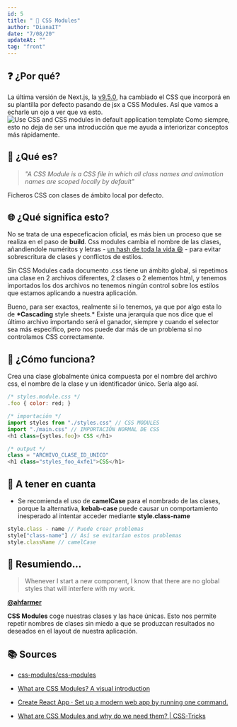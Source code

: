 ```yaml
---
id: 5
title: " 📝 CSS Modules"
author: "DianaIT"
date: "7/08/20"
updateAt: ""
tag: "front"
---
```


## ❓ ¿Por qué?

La última versión de Next.js, la [v9.5.0](https://github.com/vercel/next.js/releases/tag/v9.5.0), ha cambiado el CSS que incorporá en su plantilla por defecto pasando de jsx a CSS Modules. Así que vamos a echarle un ojo a ver que va esto.
![ Use CSS and CSS modules in default application template](../img/cssmodulesnext.png)
Como siempre, esto no deja de ser una introducción que me ayuda a interiorizar conceptos más rápidamente.

## 🤷 ¿Qué es?

> _"A CSS Module is a CSS file in which all class names and animation names are scoped locally by default"_

Ficheros CSS con clases de ámbito local por defecto.

## 🌐 ¿Qué significa esto?

No se trata de una especeficacion oficial, es más bien un proceso que se realiza en el paso de **build**. Css modules cambia el nombre de las clases, añandiendole numéritos y letras - [un hash de toda la vida 😄](https://es.wikipedia.org/wiki/Funci%C3%B3n_hash) - para evitar sobrescritura de clases y conflictos de estilos.

Sin CSS Modules cada documento .css tiene un ámbito global, si repetimos una clase en 2 archivos diferentes, 2 clases o 2 elementos html, y tenemos importados los dos archivos no tenemos ningún control sobre los estilos que estamos aplicando a nuestra aplicación.

Bueno, para ser exactos, realmente si lo tenemos, ya que por algo esta lo de **\*Cascading** style sheets.\* Existe una jerarquía que nos dice que el último archivo importando será el ganador, siempre y cuando el selector sea más especifico, pero nos puede dar más de un problema si no controlamos CSS correctamente.

## 🔨 ¿Cómo funciona?

Crea una clase globalmente única compuesta por el nombre del archivo css, el nombre de la clase y un identificador único. Sería algo así.

```javascript
/* styles.module.css */
.foo { color: red; }

/* importación */
import styles from "./styles.css" // CSS MODULES
import "./main.css" // IMPORTACIÓN NORMAL DE CSS
<h1 class={sytles.foo}> CSS </h1>

/* output */
class = "ARCHIVO_CLASE_ID_UNICO"
<h1 class="styles_foo_4xfe1">CSS</h1>
```

## 🤚 A tener en cuanta

- Se recomienda el uso de **camelCase** para el nombrado de las clases, porque la alternativa, **kebab-case** puede causar un comportamiento inesperado al intentar acceder mediante **style.class-name**

```javascript
style.class - name // Puede crear problemas
style["class-name"] // Así se evitarían estos problemas
style.className // camelCase
```

## 🍉 Resumiendo...

> Whenever I start a new component, I know that there are no global styles that will interfere with my work.

[**@ahfarmer**](https://twitter.com/ahfarmer)

**CSS Modules** coge nuestras clases y las hace únicas. Esto nos permite repetir nombres de clases sin miedo a que se produzcan resultados no deseados en el layout de nuestra aplicación.

## 📚 Sources

- [css-modules/css-modules](https://github.com/css-modules/css-modules)

- [What are CSS Modules? A visual introduction](http://javascriptstuff.com/what-are-css-modules/)

- [Create React App · Set up a modern web app by running one command.](https://create-react-app.dev/docs/adding-a-css-modules-stylesheet/)

- [What are CSS Modules and why do we need them? | CSS-Tricks](https://css-tricks.com/css-modules-part-1-need/)
